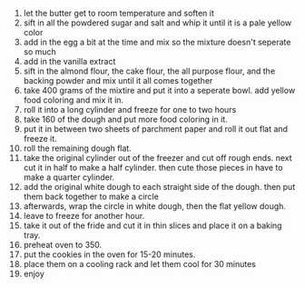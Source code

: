 1. let the butter get to room temperature and soften it
2. sift in all the powdered sugar and salt and whip it until it is a pale yellow color
3. add in the egg a bit at the time and mix so the mixture doesn't seperate so much
4. add in the vanilla extract
5. sift in the almond flour, the cake flour, the all purpose flour, and the backing powder and mix until it all comes together
6. take 400 grams of the mixtire and put it into a seperate bowl. add yellow food coloring and mix it in.
7. roll it into a long cylinder and freeze for one to two hours
8. take 160 of the dough and put more food coloring in it.
9. put it in between two sheets of parchment paper and roll it out flat and freeze it.
10. roll the remaining dough flat.
11. take the original cylinder out of the freezer and cut off rough ends. next cut it in half to make a half cylinder. then cute those pieces in have to make a quarter cylinder.
12. add the original white dough to each straight side of the dough. then put them back together to make a circle
13. afterwards, wrap the circle in white dough, then the flat yellow dough.
14. leave to freeze for another hour.
15. take it out of the fride and cut it in thin slices and place it on a baking tray.
16. preheat oven to 350.
17. put the cookies in the oven for 15-20 minutes.
18. place them on a cooling rack and let them cool for 30 minutes
19. enjoy


